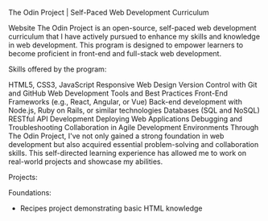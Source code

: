 The Odin Project | Self-Paced Web Development Curriculum

Website
The Odin Project is an open-source, self-paced web development curriculum that I have actively pursued to enhance my skills and knowledge in web development. This program is designed to empower learners to become proficient in front-end and full-stack web development.

Skills offered by the program:

HTML5, CSS3, JavaScript
Responsive Web Design
Version Control with Git and GitHub
Web Development Tools and Best Practices
Front-End Frameworks (e.g., React, Angular, or Vue)
Back-end development with Node.js, Ruby on Rails, or similar technologies
Databases (SQL and NoSQL)
RESTful API Development
Deploying Web Applications
Debugging and Troubleshooting
Collaboration in Agile Development Environments
Through The Odin Project, I've not only gained a strong foundation in web development but also acquired essential problem-solving and collaboration skills. This self-directed learning experience has allowed me to work on real-world projects and showcase my abilities.

Projects:

Foundations:
- Recipes project demonstrating basic HTML knowledge
